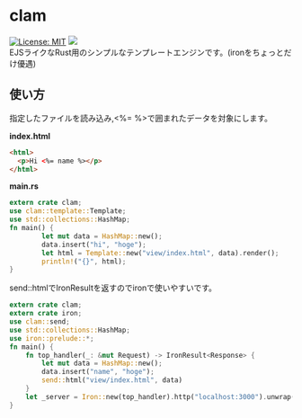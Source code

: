clam
===============
[![License: MIT](https://img.shields.io/badge/License-MIT-yellow.svg)](https://opensource.org/licenses/MIT)
[![](http://meritbadge.herokuapp.com/clam)](https://crates.io/crates/clam)  
EJSライクなRust用のシンプルなテンプレートエンジンです。(ironをちょっとだけ優遇)

## 使い方

指定したファイルを読み込み,<%= %>で囲まれたデータを対象にします。    

**index.html**
```html
<html>
  <p>Hi <%= name %></p>
</html>
```

**main.rs**
```rust
extern crate clam;
use clam::template::Template;
use std::collections::HashMap;
fn main() {
        let mut data = HashMap::new();
        data.insert("hi", "hoge");
        let html = Template::new("view/index.html", data).render();
        println!("{}", html);
}
```

send::htmlでIronResult<Response>を返すのでironで使いやすいです。 
```rust
extern crate clam;
extern crate iron;
use clam::send;
use std::collections::HashMap;
use iron::prelude::*;
fn main() {
    fn top_handler(_: &mut Request) -> IronResult<Response> {
        let mut data = HashMap::new();
        data.insert("name", "hoge");
        send::html("view/index.html", data)
    }
    let _server = Iron::new(top_handler).http("localhost:3000").unwrap();
}
```
